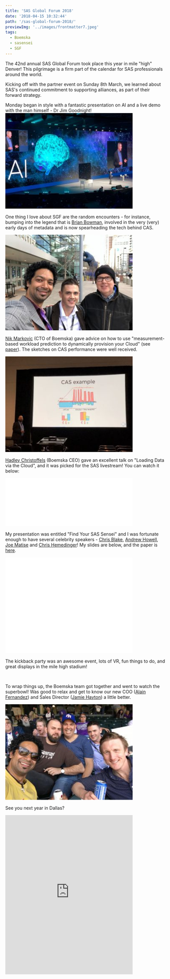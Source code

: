 ```yaml
---
title: 'SAS Global Forum 2018'
date: '2018-04-15 10:32:44'
path: '/sas-global-forum-2018/'
previewImg: '../images/frontmatter7.jpeg'
tags:
  - Boemska
  - sasensei
  - SGF
---
```


The 42nd annual SAS Global Forum took place this year in mile "high" Denver! This pilgrimage is a firm part of the calendar for SAS professionals around the world.

Kicking off with the partner event on Sunday 8th March, we learned about SAS's continued commitment to supporting alliances, as part of their forward strategy.

Monday began in style with a fantastic presentation on AI and a live demo with the man himself - Dr Jim Goodnight!
<a href="https://"><img class="aligncenter size-medium wp-image-338" src="../images/WhatsApp-Image-2018-04-14-at-19.33.24-300x225.jpeg" alt="" width="400"  /></a>

One thing I love about SGF are the random encounters - for instance, bumping into the legend that is <a href="https://www.linkedin.com/in/brian-bowman-a791b5111/" target="_blank" rel="noopener">Brian Bowman</a>, involved in the very (very) early days of metadata and is now spearheading the tech behind CAS.

<a href="https://"><img class="aligncenter size-medium wp-image-337" src="../images/WhatsApp-Image-2018-04-14-at-19.33.24-1-300x225.jpeg" alt="" width="400" /></a>

<a href="https://www.linkedin.com/in/nikmarkovic/" target="_blank" rel="noopener">Nik Markovic</a> (CTO of Boemska) gave advice on how to use "measurement-based workload prediction to dynamically provision your Cloud" (see <a href="https://www.sas.com/content/dam/SAS/support/en/sas-global-forum-proceedings/2018/2057-2018.pdf" target="_blank" rel="noopener">paper</a>). The sketches on CAS performance were well received.

<a href="https://"><img class="aligncenter size-medium wp-image-333" src="../images/WhatsApp-Image-2018-04-14-at-19.33.25-300x225.jpeg" alt="" width="400"  /></a>

<a href="https://www.linkedin.com/in/hadley-christoffels-a623864/" target="_blank" rel="noopener">Hadley Christoffels</a> (Boemska CEO) gave an excellent talk on "Loading Data via the Cloud", and it was picked for the SAS livestream! You can watch it below:

<iframe class="aligncenter" src="//players.brightcove.net/1872491364001/9829d1d0-bfdd-4b86-8efa-43bb454fc746_default/index.html?videoId=5766305652001" width="400"  frameborder="0" allowfullscreen="allowfullscreen"></iframe>

My presentation was entitled "Find Your SAS Sensei" and I was fortunate enough to have several celebrity speakers - <a href="https://www.linkedin.com/in/christopher-blake-1a377424/" target="_blank" rel="noopener">Chris Blake</a>, <a href="https://www.linkedin.com/in/howellandrew/" target="_blank" rel="noopener">Andrew Howell</a>, <a href="https://stackoverflow.com/users/1623007/joe" target="_blank" rel="noopener">Joe Matise</a> and <a href="https://communities.sas.com/t5/user/viewprofilepage/user-id/4" target="_blank" rel="noopener">Chris Hemedinger</a>! My slides are below, and the paper is <a href="../resources/SGF2018_Find_Your_SAS_Sensei.pdf" target="_blank">here</a>.

<iframe class="aligncenter" src="//slides.com/allanbowe/find-your-sas-sensei/embed" width="400" height="300" frameborder="0" scrolling="no" allowfullscreen="allowfullscreen"></iframe>

The kickback party was an awesome event, lots of VR, fun things to do, and great displays in the mile high stadium!

<a href="https://"><img class="aligncenter size-medium wp-image-342" src="../images/WhatsApp-Image-2018-04-14-at-19.33.26-1-300x169.jpeg" alt="" width="400"  /></a>

To wrap things up, the Boemska team got together and went to watch the superbowl! Was good to relax and get to know our new COO (<a href="https://www.linkedin.com/in/fernandezalain/" target="_blank" rel="noopener">Alain Fernandez</a>) and Sales Director (<a href="https://www.linkedin.com/in/jamie-hayton-902733/" target="_blank" rel="noopener">Jamie Hayton</a>) a little better.

<img class="aligncenter size-medium wp-image-344" src="../images/837123e9-519c-41ae-babe-f171ff697874-original-300x225.jpeg" alt="" width="400"  />

See you next year in Dallas?

<iframe class="aligncenter" src="https://www.linkedin.com/embed/feed/update/urn:li:activity:6390208213920280578" width="400" height="500" frameborder="0" allowfullscreen="allowfullscreen"></iframe>
